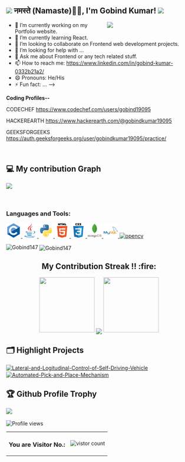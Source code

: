 <h2><img src="https://emojis.slackmojis.com/emojis/images/1531849430/4246/blob-sunglasses.gif?1531849430" width="30"/> नमस्ते (Namaste)🙏🏻, I'm Gobind Kumar! <img src="https://media.giphy.com/media/12oufCB0MyZ1Go/giphy.gif" width="50"></h2>
<img align='right' src="https://c.tenor.com/2uyENRmiUt0AAAAC/coding.gif" width="230">


- 🔭 I’m currently working on my Portfolio website.
- 🌱 I’m currently learning React.
- 👯 I’m looking to collaborate on Frontend web development projects.
- 🤔 I’m looking for help with ...
- 💬 Ask me about Frontend or any tech related stuff.
- 📫 How to reach me: https://www.linkedin.com/in/gobind-kumar-0332b21a2/
- 😄 Pronouns: He/His
- ⚡ Fun fact: ...
-->


**Coding Profiles--** 

CODECHEF https://www.codechef.com/users/gobind19095

HACKEREARTH https://www.hackerearth.com/@gobindkumar19095

GEEKSFORGEEKS https://auth.geeksforgeeks.org/user/gobindkumar19095/practice/


<br/>
  
  ## 💻 My contribution Graph
  
   ![](https://activity-graph.herokuapp.com/graph?username=Gobind147&theme=dracula&hide_border=true&area=true)
 
   <br/>

<h3 align="left">Languages and Tools:</h3>
<p align="left"> <a href="https://www.cprogramming.com/" target="_blank"> <img src="https://raw.githubusercontent.com/devicons/devicon/master/icons/c/c-original.svg" alt="c" width="40" height="40"/> </a> <a href="https://www.java.com" target="_blank"> <img src="https://raw.githubusercontent.com/devicons/devicon/master/icons/java/java-original.svg" alt="java" width="40" height="40"/> </a> <a href="https://www.python.org" target="_blank"> <img src="https://raw.githubusercontent.com/devicons/devicon/master/icons/python/python-original.svg" alt="python" width="40" height="40"/> </a> <a href="https://www.w3.org/html/" target="_blank"> <img src="https://raw.githubusercontent.com/devicons/devicon/master/icons/html5/html5-original-wordmark.svg" alt="html5" width="40" height="40"/> </a> <a href="https://www.w3schools.com/css/" target="_blank"> <img src="https://raw.githubusercontent.com/devicons/devicon/master/icons/css3/css3-original-wordmark.svg" alt="css3" width="40" height="40"/> </a>   <a href="https://www.mongodb.com/" target="_blank"> <img src="https://raw.githubusercontent.com/devicons/devicon/master/icons/mongodb/mongodb-original-wordmark.svg" alt="mongodb" width="40" height="40"/> </a> <a href="https://www.mysql.com/" target="_blank"> <img src="https://raw.githubusercontent.com/devicons/devicon/master/icons/mysql/mysql-original-wordmark.svg" alt="mysql" width="40" height="40"/> </a> <a href="https://opencv.org/" target="_blank"> <img src="https://www.vectorlogo.zone/logos/opencv/opencv-icon.svg" alt="opencv" width="40" height="40"/> </a>   </p>

<p><img align="left" src="https://github-readme-stats.vercel.app/api/top-langs?username=Gobind147&show_icons=true&locale=en&layout=compact" alt="Gobind147" /></p>
<p>&nbsp;<img align="center" src="https://github-readme-stats.vercel.app/api?username=Gobind147&show_icons=true&locale=en" alt="Gobind147" /></p>


<h2 align="center">My Contribution Streak !! :fire:</h2>

<p align="center">
   <a>
   <img height="150" width="150" src="https://github.com/kishanrajput23/kishanrajput23/blob/main/images/left.png">
   <img align="center" src="https://github-readme-streak-stats.herokuapp.com/?user=Gobind147&theme=dark&hide_border=true"/>
   <img height="150" width="150" src="https://github.com/kishanrajput23/kishanrajput23/blob/main/images/right.png">
   </a>
</p>




## 🗂️ Highlight Projects

<a href="https://github.com/Gobind147/Lateral-and-Logitudinal-Control-of-Self-Driving-Vehicle">
  <img align="center" src="https://github-readme-stats.vercel.app/api/pin/?username=Gobind147&repo=Lateral-and-Logitudinal-Control-of-Self-Driving-Vehicle&show_icons=true&line_height=27&title_color=6aa6f8&text_color=8a919a&icon_color=6aa6f8&bg_color=22272e" alt="Lateral-and-Logitudinal-Control-of-Self-Driving-Vehicle" />
</a>

<a href="https://github.com/Gobind147/Automated-Pick-and-Place-Mechanism">
  <img align="center" src="https://github-readme-stats.vercel.app/api/pin/?username=Gobind147&repo=Automated-Pick-and-Place-Mechanism&show_icons=true&line_height=27&title_color=6aa6f8&text_color=8a919a&icon_color=6aa6f8&bg_color=22272e" alt="Automated-Pick-and-Place-Mechanism" />
</a>



<h2>🏆 Github Profile Trophy</h2></a>
<a href="https://github.com/ryo-ma/github-profile-trophy">
  <img width=800 src="https://github-profile-trophy.vercel.app/?username=Gobind147&column=8&theme=gruvbox&no-frame=true"/>
</a>

 


<!-- [GitHub streak stats](https://github-readme-streak-stats.herokuapp.com/?user=Gobind147)  -->
<!-- <h2 align="center">My Contribution Streak !! :fire:</h2>  -->

<!-- <p align="center">
  <a>
    <img height="150" width="150" src="https://github.com/kishanrajput23/kishanrajput23/blob/main/images/left.png">
    <img align="center" src="https://github-readme-streak-stats.herokuapp.com/?user=Gobind147&theme=dark&hide_border=true"/>
    <img height="150" width="150" src="https://github.com/kishanrajput23/kishanrajput23/blob/main/images/right.png">
  </a>
</p> -->
<!-- <p align="center">
  <a href="#">
    <img src="https://github-readme-streak-stats.herokuapp.com/?user=Gobind147&theme=dark&hide_border=true&background=0D1117&stroke=0000"/>
  </a>
</p> -->

![Profile views](https://gpvc.arturio.dev/Gobind147)  


<!--
<p align="right"> <img src="https://komarev.com/ghpvc/?username=Gobind147" alt="Gobind147" /> </p>-->

<table>
  <tr>
    <td><h3>You are Visitor No.: </h3></td>
    <td><img src="https://profile-counter.glitch.me/Gobind147/count.svg" alt="vistor count" height="45" /></td>
  </tr>

